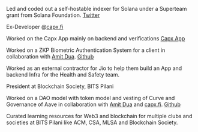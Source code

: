 Led and coded out a self-hostable indexer for Solana under a Superteam grant from Solana Foundation. [Twitter](https://twitter.com/Envy_Life_/status/1709309775085998411)

Ex-Developer @[capx.fi](https://capx.fi)

Worked on the Capx App mainly on backend and verifications [Capx App](https://app.capx.fi/explore)

Worked on a ZKP Biometric Authentication System for a client in collaboration with [Amit Dua](https://scholar.google.co.in/citations?user=_yrjAP4AAAAJ&hl=en). [Github](https://github.com/Envy-Life/Biometric-Authentication-ZKP)

Worked as an external contractor for Jio to help them build an App and backend Infra for the Health and Safety team.

President at Blockchain Society, BITS Pilani

Worked on a DAO model with token model and vesting of Curve and Governance of Aave in collaboration with [Amit Dua](https://scholar.google.co.in/citations?user=_yrjAP4AAAAJ&hl=en) and [capx.fi](https://capx.fi). [Github](https://github.com/CapX-DAO/DAO)

Curated learning resources for Web3 and blockchain for multiple clubs and societies at BITS Pilani like ACM, CSA, MLSA and Blockchain Society.
